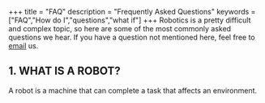 +++
title = "FAQ"
description = "Frequently Asked Questions"
keywords = ["FAQ","How do I","questions","what if"]
+++
Robotics is a pretty difficult and complex topic, so here are some of the most commonly asked questions we hear. If you have a question not mentioned here, feel free to [email](mailto:robotics@gwu.edu) us.

## 1. WHAT IS A ROBOT?

A robot is a machine that can complete a task that affects an environment.
